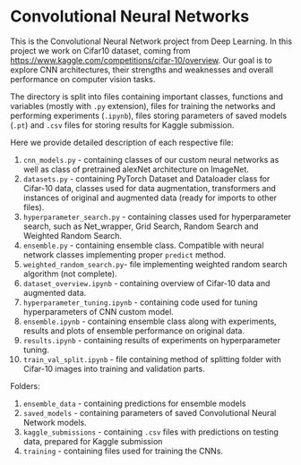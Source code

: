 # Convolutional Neural Networks

This is the Convolutional Neural Network project from Deep Learning. 
In this project we work on Cifar10 dataset, coming from https://www.kaggle.com/competitions/cifar-10/overview. 
Our goal is to explore CNN architectures, their strengths and weaknesses and overall performance on computer vision tasks. 

The directory is split into files containing important classes, functions and variables (mostly with `.py` extension), 
files for training the networks and performing experiments (`.ipynb`), 
files storing parameters of saved models (`.pt`) and 
`.csv` files for storing results for Kaggle submission. 

Here we provide detailed description of each respective file:
1. `cnn_models.py` - containing classes of our custom neural networks as well as class of pretrained alexNet architecture on ImageNet. 
2. `datasets.py` - containing PyTorch Dataset and Dataloader class for Cifar-10 data, classes used for data augmentation, transformers and instances of original and augmented data (ready for imports to other files).
3. `hyperparameter_search.py` - containing classes used for hyperparameter search, such as Net_wrapper, Grid Search, Random Search and Weighted Random Search.
4. `ensemble.py` - containing ensemble class. Compatible with neural network classes implementing proper `predict` method.
5. `weighted_random_search.py`- file implementing weighted random search algorithm (not complete).
6. `dataset_overview.ipynb` - containing overview of Cifar-10 data and augmented data.
7. `hyperparameter_tuning.ipynb` - containing code used for tuning hyperparameters of CNN custom model.
8. `ensemble.ipynb` - containing ensemble class along with experiments, results and plots of ensemble performance on original data.
9. `results.ipynb` - containing results of experiments on hyperparameter tuning.
10. `train_val_split.ipynb` - file containing method of splitting folder with Cifar-10 images into training and validation parts.

Folders: 
1. `ensemble_data` - containing predictions for ensemble models
2. `saved_models` - containing parameters of saved Convolutional Neural Network models.
3. `kaggle_submissions` - containing `.csv` files with predictions on testing data, prepared for Kaggle submission
4. `training` - containing files used for training the CNNs.
